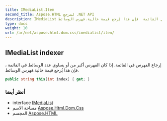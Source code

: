```yaml
---
title: IMediaList.Item
second_title: Aspose.HTML لمرجع .NET API
description: IMediaList ملكية. إرجاع الفهرس في القائمة. إذا كان الفهرس أكبر من أو يساوي عدد الوسائط في القائمة  فإن هذا يُرجع قيمة خالية.فهرس الوسائط.
type: docs
weight: 10
url: /ar/net/aspose.html.dom.css/imedialist/item/
---
```

## IMediaList indexer

إرجاع الفهرس في القائمة. إذا كان الفهرس أكبر من أو يساوي عدد الوسائط في القائمة ، فإن هذا يُرجع قيمة خالية.فهرس الوسائط.

```csharp
public string this[int index] { get; }
```

### أنظر أيضا

* interface [IMediaList](../)
* مساحة الاسم [Aspose.Html.Dom.Css](../../imedialist/)
* المجسم [Aspose.HTML](../../../)


